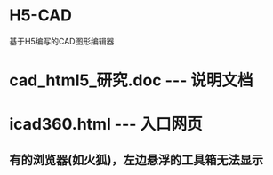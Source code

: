 # H5-CAD
基于H5编写的CAD图形编辑器

# cad_html5_研究.doc  --- 说明文档
# icad360.html  --- 入口网页

## 有的浏览器(如火狐)，左边悬浮的工具箱无法显示
